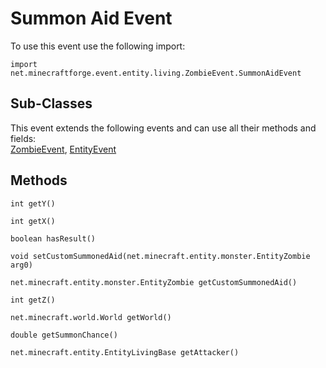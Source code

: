# Summon Aid Event

To use this event use the following import:
```groovy:no-line-numbers
import net.minecraftforge.event.entity.living.ZombieEvent.SummonAidEvent
```

## Sub-Classes
This event extends the following events and can use all their methods and fields: <br>
[ZombieEvent](index.md), [EntityEvent](../entity_event/index.md)

## Methods
```groovy:no-line-numbers
int getY()
```

```groovy:no-line-numbers
int getX()
```

```groovy:no-line-numbers
boolean hasResult()
```

```groovy:no-line-numbers
void setCustomSummonedAid(net.minecraft.entity.monster.EntityZombie arg0)
```

```groovy:no-line-numbers
net.minecraft.entity.monster.EntityZombie getCustomSummonedAid()
```

```groovy:no-line-numbers
int getZ()
```

```groovy:no-line-numbers
net.minecraft.world.World getWorld()
```

```groovy:no-line-numbers
double getSummonChance()
```

```groovy:no-line-numbers
net.minecraft.entity.EntityLivingBase getAttacker()
```
